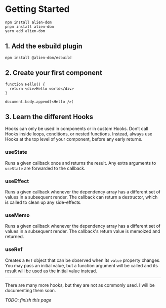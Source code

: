 # Getting Started

```
npm install alien-dom
pnpm install alien-dom
yarn add alien-dom
```

## 1. Add the esbuild plugin

```
npm install @alien-dom/esbuild
```

## 2. Create your first component

```tsx
function Hello() {
  return <div>Hello world</div>
}

document.body.append(<Hello />)
```

## 3. Learn the different Hooks

Hooks can only be used in components or in custom Hooks. Don’t call Hooks inside loops, conditions, or nested functions. Instead, always use Hooks at the top level of your component, before any early returns.

### useState

Runs a given callback once and returns the result. Any extra arguments to `useState` are forwarded to the callback.

### useEffect

Runs a given callback whenever the dependency array has a different set of values in a subsequent render. The callback can return a destructor, which is called to clean up any side-effects.

### useMemo

Runs a given callback whenever the dependency array has a different set of values in a subsequent render. The callback's return value is memoized and returned.

### useRef

Creates a `Ref` object that can be observed when its `value` property changes. You may pass an initial value, but a function argument will be called and its result will be used as the initial value instead.

---

There are many more hooks, but they are not as commonly used. I will be documenting them soon.

_TODO: finish this page_
